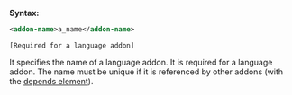 **Syntax:**
```xml
<addon-name>a_name</addon-name>
```

`[Required for a language addon]`

It specifies the name of a language addon. It is required for a language
addon. The name must be unique if it is referenced by other addons (with
the [depends element]({{site.baseurl}}/zk_client_side_ref/language_definition/depends)).



